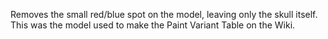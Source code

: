 Removes the small red/blue spot on the model, leaving only the skull itself. This was the model used to make the Paint Variant Table on the Wiki.